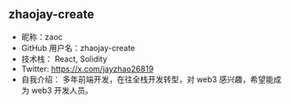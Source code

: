 ## zhaojay-create

- 昵称：zaoc
- GitHub 用户名：zhaojay-create
- 技术栈： React, Solidity
- Twitter: https://x.com/jayzhao26819
- 自我介绍： 多年前端开发，在往全栈开发转型，对 web3 感兴趣，希望能成为 web3 开发人员。
